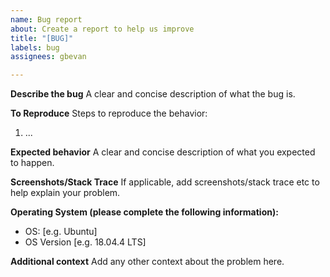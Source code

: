 ```yaml
---
name: Bug report
about: Create a report to help us improve
title: "[BUG]"
labels: bug
assignees: gbevan

---
```


**Describe the bug**
A clear and concise description of what the bug is.

**To Reproduce**
Steps to reproduce the behavior:
1. ...

**Expected behavior**
A clear and concise description of what you expected to happen.

**Screenshots/Stack Trace**
If applicable, add screenshots/stack trace etc to help explain your problem.

**Operating System (please complete the following information):**
 - OS: [e.g. Ubuntu]
 - OS Version [e.g.  18.04.4 LTS]

**Additional context**
Add any other context about the problem here.
